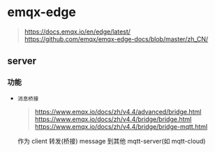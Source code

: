 # emqx-edge

> https://docs.emqx.io/en/edge/latest/ <br/>
https://github.com/emqx/emqx-edge-docs/blob/master/zh_CN/

## server

### 功能

- `消息桥接`

    > https://www.emqx.io/docs/zh/v4.4/advanced/bridge.html <br/>
    https://www.emqx.io/docs/zh/v4.4/bridge/bridge.html <br/>
    https://www.emqx.io/docs/zh/v4.4/bridge/bridge-mqtt.html

    作为 client 转发(桥接) message 到其他 mqtt-server(如 mqtt-cloud)
